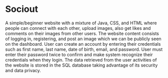 # Sociout

A simple/beginner website with a mixture of Java, CSS, and HTML where people can connect with each other, upload images, also get likes and comments on their images from other users. The website content consists of logging in, registering, and post an image which we can be publicly seen on the dashboard. User can create an account by entering their credentials such as first name, last name, date of birth, email, and password. User must enter their password twice to confirm and make system recognize their credentials when they login. The data retrieved from the user activities of the website is stored in the SQL database taking advantage of its security and data privacy.

